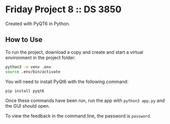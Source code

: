 # Friday Project 8 :: DS 3850

Created with PyQT6 in Python.

## How to Use

To run the project, download a copy and create and start a virtual environment in the project folder:

```bash
python3 -m venv .env
source .env/bin/activate
```

You will need to install PyQt6 with the following command:

`pip install pyqt6`

Once these commands have been run, run the app with `python3 app.py` and the GUI should open.

To view the feedback in the command line, the password is `password`.

